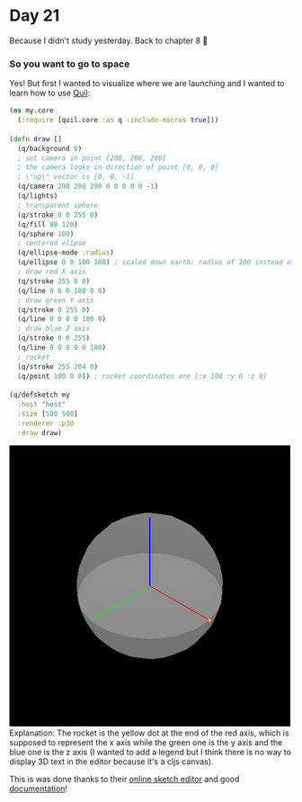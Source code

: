 # Day 21

Because I didn't study yesterday. Back to chapter 8 :rocket: 

### So you want to go to space

Yes! But first I wanted to visualize where we are launching and I wanted to learn how to use [Quil](https://github.com/quil/quil):

``` clojure
(ns my.core
  (:require [quil.core :as q :include-macros true]))

(defn draw []
  (q/background 0)
  ; set camera in point [200, 200, 200]
  ; the camera looks in direction of point [0, 0, 0]
  ; \"up\" vector is [0, 0, -1]
  (q/camera 200 200 200 0 0 0 0 0 -1)
  (q/lights)
  ; transparent sphere
  (q/stroke 0 0 255 0)
  (q/fill 80 120)
  (q/sphere 100)
  ; centered elipse
  (q/ellipse-mode :radius)
  (q/ellipse 0 0 100 100) ; scaled down earth: radius of 100 instead of 6378137 
  ; draw red X axis
  (q/stroke 255 0 0)
  (q/line 0 0 0 100 0 0)
  ; draw green Y axis
  (q/stroke 0 255 0)
  (q/line 0 0 0 0 100 0)
  ; draw blue Z axis
  (q/stroke 0 0 255)
  (q/line 0 0 0 0 0 100)
  ; rocket
  (q/stroke 255 204 0)
  (q/point 100 0 0)) ; rocket coordinates are [:x 100 :y 0 :z 0]

(q/defsketch my
  :host "host"
  :size [500 500]
  :renderer :p3d
  :draw draw)
```

![](../rocket_launch.png?raw=true)  
Explanation: The rocket is the yellow dot at the end of the red axis, which is supposed to represent the x axis while the green one is the y axis and the blue one is the z axis (I wanted to add a legend but I think there is no way to display 3D text in the editor because it's a cljs canvas). 

This is was done thanks to their [online sketch editor](http://www.quil.info/sketches/show/61f81bed1ad53412ae692761fad233af24f789e06c35ca20d830120dd6281eab) and good [documentation](http://www.quil.info/api)!
